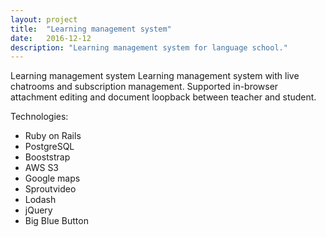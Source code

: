```yaml
---
layout: project
title:  "Learning management system"
date:   2016-12-12
description: "Learning management system for language school."
---
```


Learning management system Learning management system with live chatrooms and subscription
management. Supported in-browser attachment editing and document loopback between teacher
and student.

Technologies:
- Ruby on Rails
- PostgreSQL
- Booststrap
- AWS S3
- Google maps
- Sproutvideo
- Lodash
- jQuery
- Big Blue Button
